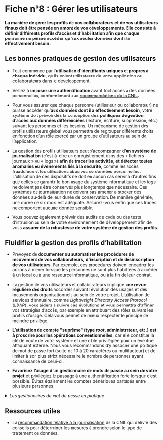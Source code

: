 # Fiche n°8 : Gérer les utilisateurs

#### La manière de gérer les profils de vos collaborateurs et de vos utilisateurs finaux doit être pensée en amont de vos développements. Elle consiste à définir différents profils d’accès et d’habilitation afin que chaque personne ne puisse accéder qu’aux seules données dont il a effectivement besoin.


## Les bonnes pratiques de gestion des utilisateurs

* Tout commence par l’**utilisation d’identifiants uniques et propres à chaque individu**, qu’ils soient utilisateurs de votre application ou collaborateurs dans le développement.

* Veillez à **imposer une authentification** avant tout accès à des données personnelles, conformément aux [recommandations de la CNIL](https://www.cnil.fr/fr/mots-de-passe-des-recommandations-de-securite-minimales-pour-les-entreprises-et-les-particuliers).

* Pour vous assurer que chaque personne (utilisateur ou collaborateur) ne puisse accéder qu’**aux données dont il a effectivement besoin**, votre système doit prévoir dès la conception des **politiques de gestion d’accès aux données différenciées** (lecture, écriture, suppression, etc.) suivant les personnes et les besoins. Un mécanisme de gestion des profils utilisateurs global vous permettra de regrouper différents droits en fonction d’un rôle exercé par un groupe d’utilisateurs au sein de l’application.

* La gestion des profils utilisateurs peut s’accompagner d’**un système de journalisation** (c’est-à-dire un enregistrement dans des « fichiers journaux » ou « logs ») **afin de tracer les activités, et détecter toutes anomalies ou évènements liés à la sécurité**, comme les accès frauduleux et les utilisations abusives de données personnelles. L’utilisation de ces dispositifs ne doit en aucun cas servir à d’autres fins que celles de garantir le bon usage du système informatique et les _logs_ ne doivent pas être conservés plus longtemps que nécessaire. Ces systèmes de journalisation ne doivent pas amener à stocker des données au-delà de leur durée de conservation. De manière générale, une durée de six mois est adéquate. Assurez-vous enfin que ces traces ne comportent aucune donnée sensible.

* Vous pouvez également prévoir des audits de code ou des tests d’intrusion au sein de votre environnement de développement afin de vous **assurer de la robustesse de votre système de gestion des profils**.

## Fluidifier la gestion des profils d’habilitation

* Prévoyez de **documenter ou automatiser les procédures de mouvement de vos collaborateurs,** **d’inscription et de désinscription de vos utilisateurs**. Par exemple, ces procédures doivent encadrer les actions à mener lorsque les personnes ne sont plus habilitées à accéder à un local ou à une ressource informatique, ou à la fin de leur contrat.

* La gestion de vos utilisateurs et collaborateurs implique **une revue régulière des droits** accordés suivant l’évolution des usages et des mouvements organisationnels au sein de votre projet. L’utilisation de services d’annuaire, comme _Lightweight Directory Access Protocol_ (_LDAP_), vous aidera à suivre ces évolutions et vous permettra d’affiner vos stratégies d’accès, par exemple en attribuant des rôles suivant les profils d’usage. Cela vous permet de mieux respecter le principe de moindre privilège.


* **L’utilisation de compte "suprême" (type _root_, administrateur, etc.) est à proscrire pour les opérations conventionnelles**, car elle constitue la clé de voute de votre système et une cible privilégiée pour un éventuel attaquant externe. Nous vous recommandons d’y associer une politique de mot de passe fort (suite de 10 à 20 caractères ou multifacteur) et de limiter à son plus strict nécessaire le nombre de personnes ayant connaissance de celui-ci.


* **Favorisez l’usage d’un gestionnaire de mots de passe au sein de votre projet** et privilégiez le passage à une authentification forte lorsque c’est possible. Évitez également les comptes génériques partagés entre plusieurs personnes.

<details>
     <summary> <em> Les gestionnaires de mot de passe en pratique </em> </summary>
<br>

* Les gestionnaires de mots de passe permettent de **centraliser l'ensemble des identifiants et des mots de passe** dans une base de données unique. Certains d'entres permettent également de tester la robustesse des mots de passe et d'en générer automatiquement et de manière aléatoire tout en répondant aux contraintes imposées par les systèmes. Assurez-vous avant tout usage que les mots de passes conservées par le logiciel sont chiffrés et protégés par un mot de passe suffisamment robuste. 

* Le gestionnaire de mots de passe libre [KeePass](https://keepass.info/), dans sa en version 2.10, a obtenu la [Certification de Sécurité de Premier Niveau](https://www.ssi.gouv.fr/administration/produits-certifies/cspn/) (CSPN) de l'ANSSI.

* Les gestionnaires de mots de passe intégrés aux navigateurs sont particulièrement **exposés aux vulnérabilités des sites**, par exemple les attaques de type [Cross Site Scripting](https://www.cert.ssi.gouv.fr/information/CERTA-2002-INF-001/) (XSS) ou [Cross-Site Request Forgery](https://www.cert.ssi.gouv.fr/information/CERTA-2008-INF-003/) (CSRF). La fiche 18 [Se prémunir contre les attaques informatiques](#Fiche_n°18%c2%a0:_Se_prémunir_contre_les_attaques_informatiques) illustre en détail le fonctionnement de cette attaque.

</details>

## Ressources utiles

* La [recommandation relative à la journalisation](https://www.cnil.fr/fr/la-cnil-publie-une-recommandation-relative-aux-mesures-de-journalisation) de la CNIL qui délivre des conseils pour déterminer les mesures à prendre selon le type de traitement de données.

